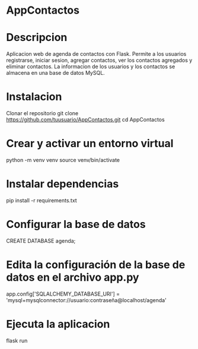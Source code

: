 # AppContactos

# Descripcion
Aplicacion web de agenda de contactos con Flask.
Permite a los usuarios registrarse, iniciar sesion, agregar contactos, ver los contactos agregados y eliminar contactos.
La informacion de los usuarios y los contactos se almacena en una base de datos MySQL.

# Instalacion
Clonar el repositorio
git clone https://github.com/tuusuario/AppContactos.git
cd AppContactos

# Crear y activar un entorno virtual

python -m venv venv
source venv/bin/activate 

# Instalar dependencias

pip install -r requirements.txt

# Configurar la base de datos

CREATE DATABASE agenda;

# Edita la configuración de la base de datos en el archivo app.py

app.config['SQLALCHEMY_DATABASE_URI'] = 'mysql+mysqlconnector://usuario:contraseña@localhost/agenda'


# Ejecuta la aplicacion

flask run
